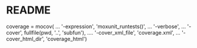 # README

coverage = mocov( ...
    '-expression', 'moxunit_runtests()', ...
    '-verbose', ...
    '-cover', fullfile(pwd, '..', 'subfun'), ....
    '-cover_xml_file', 'coverage.xml', ...
    '-cover_html_dir', 'coverage_html')